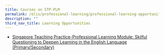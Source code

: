 ```yaml
---
title: Courses on STP-PLM
permalink: /elis/professional-learning/professional-learning-opportunities/courses-on-stp-plm/
description: ""
third_nav_title: Learning Opportunities
---
```


  
*   [Singapore Teaching Practice-Professional Learning Module: Skilful Questioning to Deepen Learning in the English Language (Primary/Secondary)](/elis/professional-learning/professional-learning-opportunities/skilful-questioning-deepen-learning/)